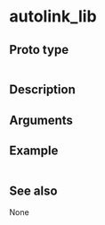 # autolink_lib

## Proto type

```php
```

## Description


## Arguments


## Example

```php
```

## See also
None



